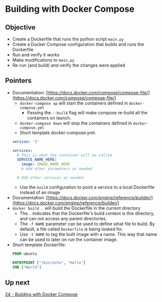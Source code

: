 # Building with Docker Compose

## Objective

* Create a Dockerfile that runs the python script `main.py`
* Create a Docker Compose configuration that builds and runs the Dockerfile
* Run and verify it works
* Make modifications to `main.py`
* Re-run (and build) and verify the changes were applied

## Pointers

* Documentation: [https://docs.docker.com/compose/compose-file/](https://docs.docker.com/compose/compose-file/)
    * `docker-compose up` will start the containers defined in `docker-compose.yml`
        * Passing the `--build` flag will make compose re-build all the containers on launch.
    * `docker-compose down` will stop the containers defined in `docker-compose.yml`
    * Short template docker-compose.yml:
    ```yml
    version: '3'

    services:
      # This is what the container will be called
      SERVICE_NAME_HERE:
        image: IMAGE_NAME_HERE
        # Add other parameters as needed
    
      # Add other services as needed
    ```
    * Use the `build` configuration to point a service to a local Dockerfile instead of an image
* Documentation: [https://docs.docker.com/engine/reference/builder/](https://docs.docker.com/engine/reference/builder/)
* `docker build .`  will build the Dockerfile in the current directory
  * The `.` indicates that the Dockerfile's build context is this directory, and can not access any parent directories.
  * The `-f NAME` parameter can be used to define what file to build. By default, a file called `Dockerfile` is being looked for.
  * Use `-t NAME` to tag the built image with a name. This way that name can be used to later on run the container image.
* Short template Dockerfile:
    ```Dockerfile
    FROM ubuntu

    ENTRYPOINT ["/bin/echo", "Hello"]
    CMD ["World"]
    ```

## Up next

[24 - Building with Docker Compose](../24-BuildingWithDockerCompose/README.md)
